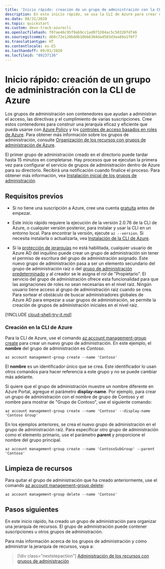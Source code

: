 ```yaml
---
title: 'Inicio rápido: creación de un grupo de administración con la CLI de Azure'
description: En este inicio rápido, se usa la CLI de Azure para crear un grupo de administración para organizar los recursos en una jerarquía de recursos.
ms.date: 08/31/2020
ms.topic: quickstart
ms.custom: devx-track-azurecli
ms.openlocfilehash: f07ae46c95f9ab9cc1ad973204ac5c50320fdf46
ms.sourcegitcommit: d68c72e120bdd610bb6304dad503d3ea89a1f0f7
ms.translationtype: HT
ms.contentlocale: es-ES
ms.lasthandoff: 09/01/2020
ms.locfileid: "89237136"
---
```

# <a name="quickstart-create-a-management-group-with-the-azure-cli"></a>Inicio rápido: creación de un grupo de administración con la CLI de Azure

Los grupos de administración son contenedores que ayudan a administran el acceso, las directivas y el cumplimiento de varias suscripciones. Cree estos contenedores para construir una jerarquía eficaz y eficiente que pueda usarse con [Azure Policy](../policy/overview.md) y los [controles de acceso basados en roles de Azure](../../role-based-access-control/overview.md). Para obtener más información sobre los grupos de administración, consulte [Organización de los recursos con grupos de administración de Azure](overview.md).

El primer grupo de administración creado en el directorio puede tardar hasta 15 minutos en completarse. Hay procesos que se ejecutan la primera vez para configurar el servicio de grupos de administración dentro de Azure para su directorio. Recibirá una notificación cuando finalice el proceso. Para obtener más información, vea [Instalación inicial de los grupos de administración](./overview.md#initial-setup-of-management-groups).

## <a name="prerequisites"></a>Requisitos previos

- Si no tiene una suscripción a Azure, cree una cuenta [gratuita](https://azure.microsoft.com/free/) antes de empezar.

- Este inicio rápido requiere la ejecución de la versión 2.0.76 de la CLI de Azure, o cualquier versión posterior, para instalar y usar la CLI en un entorno local. Para encontrar la versión, ejecute `az --version`. Si necesita instalarla o actualizarla, vea [Instalación de la CLI de Azure](/cli/azure/install-azure-cli).

- Si la [protección de jerarquías](./how-to/protect-resource-hierarchy.md#setting---require-authorization) no está habilitada, cualquier usuario de Azure AD del inquilino puede crear un grupo de administración sin tener el permiso de escritura del grupo de administración asignado. Este nuevo grupo de administración pasa a ser un elemento secundario del grupo de administración raíz o del [grupo de administración predeterminado](./how-to/protect-resource-hierarchy.md#setting---default-management-group) y al creador se le asigna el rol de "Propietario". El servicio del grupo de administración ofrece esta funcionalidad para que las asignaciones de roles no sean necesarias en el nivel raíz. Ningún usuario tiene acceso al grupo de administración raíz cuando se crea. Para sortear el obstáculo de buscar administradores globales de Azure AD para empezar a usar grupos de administración, se permite la creación de grupos de administración iniciales en el nivel raíz.

[!INCLUDE [cloud-shell-try-it.md](../../../includes/cloud-shell-try-it.md)]

### <a name="create-in-the-azure-cli"></a>Creación en la CLI de Azure

Para la CLI de Azure, use el comando [az account management-group create](/cli/azure/account/management-group#az-account-management-group-create) para crear un nuevo grupo de administración. En este ejemplo, el **nombre** del grupo de administración es _Contoso_.

```azurecli-interactive
az account management-group create --name 'Contoso'
```

El **nombre** es un identificador único que se crea. Este identificador lo usan otros comandos para hacer referencia a este grupo y no se puede cambiar más adelante.

Si quiere que el grupo de administración muestre un nombre diferente en Azure Portal, agregue el parámetro **display-name**. Por ejemplo, para crear un grupo de administración con el nombre de grupo de Contoso y el nombre para mostrar de "Grupo de Contoso", use el siguiente comando:

```azurecli-interactive
az account management-group create --name 'Contoso' --display-name 'Contoso Group'
```

En los ejemplos anteriores, se crea el nuevo grupo de administración en el grupo de administración raíz. Para especificar otro grupo de administración como el elemento primario, use el parámetro **parent** y proporcione el nombre del grupo principal.

```azurecli-interactive
az account management-group create --name 'ContosoSubGroup' --parent 'Contoso'
```

## <a name="clean-up-resources"></a>Limpieza de recursos

Para quitar el grupo de administración que ha creado anteriormente, use el comando [az account management-group delete](/cli/azure/account/management-group#az-account-management-group-delete):

```azurecli-interactive
az account management-group delete --name 'Contoso'
```

## <a name="next-steps"></a>Pasos siguientes

En este inicio rápido, ha creado un grupo de administración para organizar una jerarquía de recursos. El grupo de administración puede contener suscripciones u otros grupos de administración.

Para más información acerca de los grupos de administración y cómo administrar la jerarquía de recursos, vaya a:

> [!div class="nextstepaction"]
> [Administración de los recursos con grupos de administración](./manage.md)